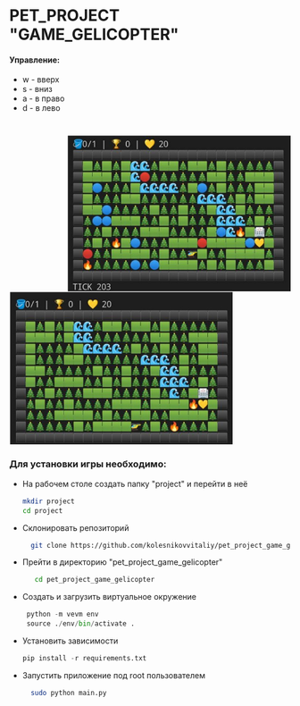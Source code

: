 # PET_PROJECT "GAME_GELICOPTER"

#### Управление:
* w - вверх
* s - вниз
* a - в право
* d - в лево
#
<kbd>
<img align="right" src="https://github.com/kolesnikovvitaliy/pet_project_game_gelicopter/blob/main/img/scrin_1.png" width="400"/>
<img  src="https://github.com/kolesnikovvitaliy/pet_project_game_gelicopter/blob/main/img/scrin_3.png" width="400"/>
</kbd>


### Для установки игры необходимо:

* На рабочем столе создать папку "project" и перейти в неё
     ```bash
     mkdir project
     cd project
     ```  
* Склонировать репозиторий
   ```bash
     git clone https://github.com/kolesnikovvitaliy/pet_project_game_gelicopter.git
     ``` 
* Прейти в директорию "pet_project_game_gelicopter"
  ```bash
     cd pet_project_game_gelicopter
     ```  
* Создать и загрузить виртуальное окружение
    ```python
     python -m vevm env
     source ./env/bin/activate .
     ``` 
* Установить зависимости
    ```python
    pip install -r requirements.txt
     ``` 
* Запустить приложение под root пользователем
   ```bash
     sudo python main.py
     ``` 
#
